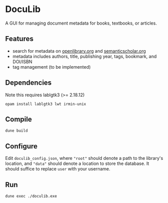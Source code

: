 # DocuLib
A GUI for managing document metadata for books, textbooks, or articles.

## Features
* search for metadata on [openlibrary.org](https://openlibrary.org/) and [semanticscholar.org](https://www.semanticscholar.org/)
* metadata includes authors, title, publishing year, tags, bookmark, and DOI/ISBN
* tag management (to be implemented)

## Dependencies
Note this requires lablgtk3 (>= 2.18.12)
```
opam install lablgtk3 lwt irmin-unix
```

## Compile
```
dune build
```

## Configure
Edit `doculib_config.json`, where `"root"` should denote a path to the library's location, and `"data"` should denote a location to store the  database. It should suffice to replace `user` with your username.

## Run
```
dune exec ./doculib.exe
```
